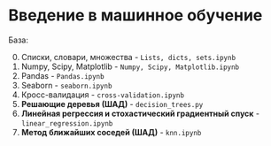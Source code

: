 # Введение в машинное обучение

База:       

0. Списки, словари, множества - `Lists, dicts, sets.ipynb`       
1. Numpy, Scipy, Matplotlib - `Numpy, Scipy, Matplotlib.ipynb`       
2. Pandas - `Pandas.ipynb`
3. Seaborn - `seaborn.ipynb`
4. Кросс-валидация - `cross-validation.ipynb`
5. **Решающие деревья (ШАД)** - `decision_trees.py`        
6. **Линейная регрессия и стохастический градиентный спуск** - `linear_regression.ipynb`
7. **Метод ближайших соседей (ШАД)** - `knn.ipynb`

